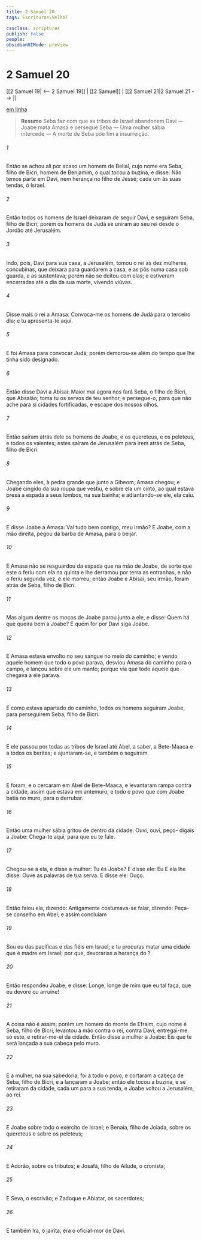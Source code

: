 ```yaml
---
title: 2 Samuel 20
tags: Escrituras\VelhoT

cssclass: scriptures
publish: false
people:
obsidianUIMode: preview
---
```


# 2 Samuel 20
[[2 Samuel 19| <-- 2 Samuel 19]] | [[2 Samuel]] | [[2 Samuel 21|2 Samuel 21 --> ]]

[em linha](https://churchofjesuschrist.org/study/scriptures/ot/2-sam/20?lang=por)

> __Resumo__
Seba faz com que as tribos de Israel abandonem Davi — Joabe mata Amasa e persegue Seba — Uma mulher sábia intercede — A morte de Seba põe fim à insurreição.

###### 1 
Então se achou ali por acaso um homem de Belial, cujo nome era Seba, filho de Bicri, homem de Benjamim, o qual tocou a buzina, e disse: Não temos parte em Davi, nem herança no filho de Jessé; cada um às suas tendas, ó Israel.

###### 2 
Então todos os homens de Israel deixaram de seguir Davi, e seguiram Seba, filho de Bicri; porém os homens de Judá se uniram ao seu rei desde o Jordão até Jerusalém.

###### 3 
Indo, pois, Davi para sua casa, a Jerusalém, tomou o rei as dez mulheres,  concubinas, que deixara para guardarem a casa, e as pôs numa casa sob guarda, e as sustentava; porém não se deitou com elas; e estiveram encerradas até o dia da sua morte, vivendo  viúvas.

###### 4 
Disse mais o rei a Amasa: Convoca-me os homens de Judá para o terceiro dia; e tu  apresenta-te aqui.

###### 5 
E foi Amasa para convocar Judá; porém demorou-se além do tempo que lhe tinha sido designado.

###### 6 
Então disse Davi a Abisai: Maior mal agora nos fará Seba, o filho de Bicri,  que Absalão;  toma tu os servos de teu senhor, e persegue-o, para que  não ache para si cidades fortificadas, e escape dos nossos olhos.

###### 7 
Então saíram atrás dele os homens de Joabe, e os quereteus, e os peleteus, e todos os valentes; estes saíram de Jerusalém para irem atrás de Seba, filho de Bicri.

###### 8 
Chegando eles,  à pedra grande que  junto a Gibeom, Amasa chegou; e  Joabe cingido da sua roupa que vestiu, e sobre ela um cinto, ao qual estava presa a espada a seus lombos, na sua bainha; e adiantando-se ele, ela  caiu.

###### 9 
E disse Joabe a Amasa: Vai tudo bem contigo, meu irmão? E Joabe, com a mão direita, pegou da barba de Amasa, para o beijar.

###### 10 
E Amasa não se resguardou da espada que  na mão de Joabe, de sorte que este o feriu com ela na quinta  e lhe derramou por terra as entranhas, e não o feriu segunda vez, e ele morreu; então Joabe e Abisai, seu irmão, foram atrás de Seba, filho de Bicri.

###### 11 
Mas algum dentre os moços de Joabe parou junto a ele, e disse: Quem há que queira bem a Joabe? E quem for por Davi siga Joabe.

###### 12 
E Amasa estava envolto no seu sangue no meio do caminho; e vendo aquele homem que todo o povo parava, desviou Amasa do caminho para o campo, e lançou sobre ele um manto; porque via que todo aquele que chegava a ele parava.

###### 13 
E como estava apartado do caminho, todos os homens seguiram Joabe, para perseguirem Seba, filho de Bicri.

###### 14 
E ele passou por todas as tribos de Israel até Abel, a saber, a Bete-Maaca e a todos os beritas; e ajuntaram-se, e também o seguiram.

###### 15 
E foram, e o cercaram em Abel de Bete-Maaca, e levantaram  rampa contra a cidade, assim que estava em  antemuro; e todo o povo que  com Joabe batia no muro, para o derrubar.

###### 16 
Então uma mulher sábia gritou de dentro da cidade: Ouvi, ouvi, peço- digais a Joabe: Chega-te aqui, para que eu te fale.

###### 17 
Chegou-se a ela, e disse a mulher: Tu és Joabe? E disse ele: Eu  E ela lhe disse: Ouve as palavras de tua serva. E disse ele: Ouço.

###### 18 
Então falou ela, dizendo: Antigamente costumava-se falar, dizendo: Peça-se conselho em Abel; e assim concluíam 

###### 19 
Sou eu  das pacíficas e das fiéis em Israel; e tu procuras matar uma cidade que é madre em Israel; por que,  devorarias a herança do ?

###### 20 
Então respondeu Joabe, e disse: Longe, longe de mim que eu tal faça, que eu devore ou arruíne!

###### 21 
A coisa não é assim; porém um  homem do monte de Efraim, cujo nome é Seba, filho de Bicri, levantou a mão contra o rei, contra Davi; entregai-me só este, e retirar-me-ei da cidade. Então disse a mulher a Joabe: Eis que te será lançada a sua cabeça pelo muro.

###### 22 
E a mulher, na sua sabedoria, foi a todo o povo, e cortaram a cabeça de Seba, filho de Bicri, e a lançaram a Joabe; então ele tocou a buzina, e se retiraram da cidade, cada um para a sua tenda, e Joabe voltou a Jerusalém, ao rei.

###### 23 
E Joabe  sobre todo o exército de Israel; e Benaia, filho de Joiada, sobre os quereteus e sobre os peleteus;

###### 24 
E Adorão, sobre os tributos; e Josafá, filho de Ailude,  o cronista;

###### 25 
E Seva, o escrivão; e Zadoque e Abiatar, os sacerdotes;

###### 26 
E também Ira, o jairita, era o oficial-mor de Davi.

